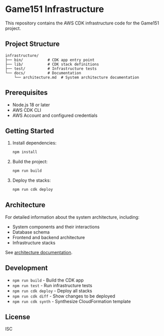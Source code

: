 # Game151 Infrastructure

This repository contains the AWS CDK infrastructure code for the Game151 project.

## Project Structure

```
infrastructure/
├── bin/           # CDK app entry point
├── lib/           # CDK stack definitions
├── test/          # Infrastructure tests
└── docs/          # Documentation
    └── architecture.md  # System architecture documentation
```

## Prerequisites

- Node.js 18 or later
- AWS CDK CLI
- AWS Account and configured credentials

## Getting Started

1. Install dependencies:
   ```bash
   npm install
   ```

2. Build the project:
   ```bash
   npm run build
   ```

3. Deploy the stacks:
   ```bash
   npm run cdk deploy
   ```

## Architecture

For detailed information about the system architecture, including:
- System components and their interactions
- Database schema
- Frontend and backend architecture
- Infrastructure stacks

See [architecture documentation](docs/architecture.md).

## Development

- `npm run build` - Build the CDK app
- `npm run test` - Run infrastructure tests
- `npm run cdk deploy` - Deploy all stacks
- `npm run cdk diff` - Show changes to be deployed
- `npm run cdk synth` - Synthesize CloudFormation template

## License

ISC 